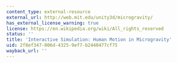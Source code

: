 ```yaml
---
content_type: external-resource
external_url: http://web.mit.edu/unity3d/microgravity/
has_external_license_warning: true
license: https://en.wikipedia.org/wiki/All_rights_reserved
status: ''
title: 'Interactive Simulation: Human Motion in Microgravity'
uid: 2f8ef347-006d-4325-9ef7-b2440477cf75
wayback_url: ''
---
```

